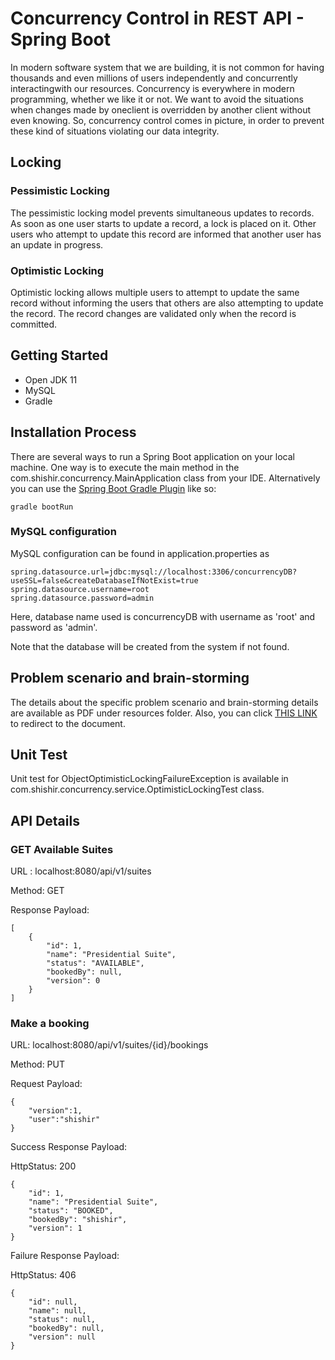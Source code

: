 # Concurrency Control in REST API - Spring Boot

In modern software system that we are building, it is not common for having thousands and even millions of users independently and concurrently interactingwith our resources. Concurrency is everywhere in modern programming, whether we like it or not. We want to avoid the situations when changes made by oneclient is overridden by another client without even knowing. So, concurrency control comes in picture, in order to prevent these kind of situations violating our data integrity.

## Locking 
### Pessimistic Locking
The pessimistic locking model prevents simultaneous updates to records. As soon as one user starts to update a record, a lock is placed on it. Other users who attempt to update this record are informed that another user has an update in progress.

### Optimistic Locking
Optimistic locking allows multiple users to attempt to update the same record without informing the users that others are also attempting to update the record. The record changes are validated only when the record is committed.

## Getting Started
- Open JDK 11
- MySQL
- Gradle 

## Installation Process
There are several ways to run a Spring Boot application on your local machine. One way is to execute the main method in the com.shishir.concurrency.MainApplication class from your IDE.
Alternatively you can use the [Spring Boot Gradle Plugin](https://docs.spring.io/spring-boot/docs/current/reference/html/build-tool-plugins.html#build-tool-plugins.gradle) like so:

```shell
gradle bootRun
```

### MySQL configuration 
MySQL configuration can be found in application.properties as

```shell script
spring.datasource.url=jdbc:mysql://localhost:3306/concurrencyDB?useSSL=false&createDatabaseIfNotExist=true
spring.datasource.username=root
spring.datasource.password=admin
```

Here, database name used is concurrencyDB with username as 'root' and password as 'admin'. 

Note that the database will be created from the system if not found.
## Problem scenario and brain-storming
The details about the specific problem scenario and brain-storming details are available as PDF under resources folder. Also, you can click [THIS LINK](https://github.com/gitshishirkarki/concurrency-control/blob/main/src/main/resources/spring-boot-optimistic-locking.pdf) to redirect to the document.

## Unit Test
Unit test for ObjectOptimisticLockingFailureException is available in com.shishir.concurrency.service.OptimisticLockingTest class.

## API Details
### GET Available Suites
URL : localhost:8080/api/v1/suites

Method: GET

Response Payload:

```shell script
[
    {
        "id": 1,
        "name": "Presidential Suite",
        "status": "AVAILABLE",
        "bookedBy": null,
        "version": 0
    }
]
```

### Make a booking
URL: localhost:8080/api/v1/suites/{id}/bookings

Method: PUT

Request Payload: 
```shell script
{
    "version":1,
    "user":"shishir"
}
```

Success Response Payload: 

HttpStatus: 200

```shell script
{
    "id": 1,
    "name": "Presidential Suite",
    "status": "BOOKED",
    "bookedBy": "shishir",
    "version": 1
}
```

Failure Response Payload: 

HttpStatus: 406

```shell script
{
    "id": null,
    "name": null,
    "status": null,
    "bookedBy": null,
    "version": null
}
```